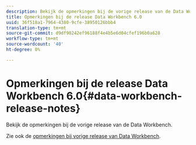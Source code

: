 ```yaml
---
description: Bekijk de opmerkingen bij de vorige release van de Data Workbench.
title: Opmerkingen bij de release Data Workbench 6.0
uuid: 36f518a1-7964-4380-9cfe-38950126bbb4
translation-type: tm+mt
source-git-commit: d9df90242ef96188f4e4b5e6d04cfef196b0a628
workflow-type: tm+mt
source-wordcount: '40'
ht-degree: 0%

---
```



# Opmerkingen bij de release Data Workbench 6.0{#data-workbench-release-notes}

Bekijk de opmerkingen bij de vorige release van de Data Workbench.

Zie ook de [opmerkingen bij vorige release van Data Workbench](https://docs.adobe.com/content/help/en/data-workbench/using/release-notes/c-release-notes-insight-600.html).
